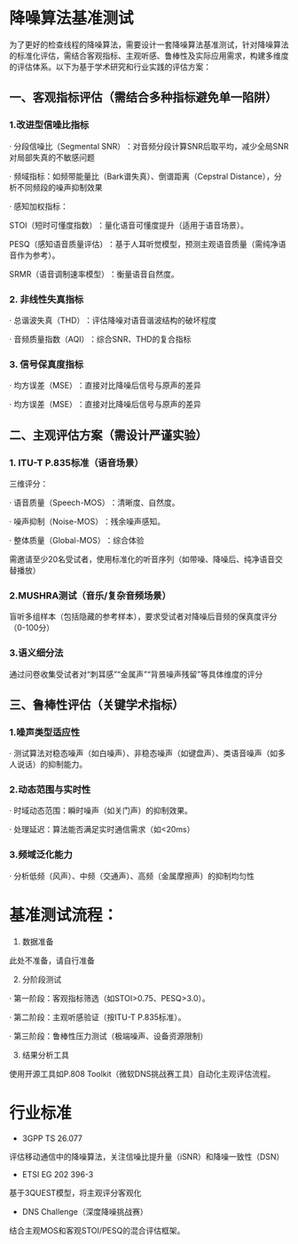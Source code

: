 # 降噪算法基准测试

为了更好的检查线程的降噪算法，需要设计一套降噪算法基准测试，针对降噪算法的标准化评估，需结合客观指标、主观听感、鲁棒性及实际应用需求，构建多维度的评估体系。以下为基于学术研究和行业实践的评估方案：

## 一、客观指标评估​​（需结合多种指标避免单一陷阱）

### 1.改进型信噪比指标

· 分段信噪比（Segmental SNR）​​：对音频分段计算SNR后取平均，减少全局SNR对局部失真的不敏感问题

· 频域指标​​：如频带能量比（Bark谱失真）、倒谱距离（Cepstral Distance），分析不同频段的噪声抑制效果

· 感知加权指标​​：

STOI（短时可懂度指数）​​：量化语音可懂度提升（适用于语音场景）。

​​PESQ（感知语音质量评估）​​：基于人耳听觉模型，预测主观语音质量（需纯净语音作为参考）。

​​SRMR（语音调制速率模型）​​：衡量语音自然度。

### 2. 非线性失真指标

· 总谐波失真（THD）​​：评估降噪对语音谐波结构的破坏程度

· 音频质量指数（AQI）​​：综合SNR、THD的复合指标

### 3. ​​信号保真度指标​

· 均方误差（MSE）​​：直接对比降噪后信号与原声的差异

· 均方误差（MSE）​​：直接对比降噪后信号与原声的差异

## 二、​​主观评估方案​​（需设计严谨实验）

### 1. ​​ITU-T P.835标准​​（语音场景）

三维评分：

· 语音质量（Speech-MOS）​​：清晰度、自然度。

· 噪声抑制（Noise-MOS）​​：残余噪声感知。

· 整体质量（Global-MOS）​​：综合体验

需邀请至少20名受试者，使用标准化的听音序列（如带噪、降噪后、纯净语音交替播放）

### ​2.MUSHRA测试（音乐/复杂音频场景）

盲听多组样本（包括隐藏的参考样本），要求受试者对降噪后音频的保真度评分（0-100分）

### 3.语义细分法

通过问卷收集受试者对“刺耳感”“金属声”“背景噪声残留”等具体维度的评分

## 三、​​鲁棒性评估​​（关键学术指标）

### ​1.​噪声类型适应性

· 测试算法对稳态噪声（如白噪声）、非稳态噪声（如键盘声）、类语音噪声（如多人说话）的抑制能力。

### 2.动态范围与实时性

· 时域动态范围​​：瞬时噪声（如关门声）的抑制效果。

​· ​处理延迟​​：算法能否满足实时通信需求（如<20ms）

### 3.​​频域泛化能力

· 分析低频（风声）、中频（交通声）、高频（金属摩擦声）的抑制均匀性


# 基准测试流程：

1. 数据准备

此处不准备，请自行准备

2. 分阶段测试

· 第一阶段​​：客观指标筛选（如STOI>0.75、PESQ>3.0）。

· 第二阶段​​：主观听感验证（按ITU-T P.835标准）。

· 第三阶段​​：鲁棒性压力测试（极端噪声、设备资源限制）

3. ​​结果分析工具

使用开源工具如P.808 Toolkit（微软DNS挑战赛工具）自动化主观评估流程。

# 行业标准 

- 3GPP TS 26.077​​ 

评估移动通信中的降噪算法，关注信噪比提升量（iSNR）和降噪一致性（DSN）

- ETSI EG 202 396-3​​

基于3QUEST模型，将主观评分客观化

- DNS Challenge（深度降噪挑战赛）

结合主观MOS和客观STOI/PESQ的混合评估框架。